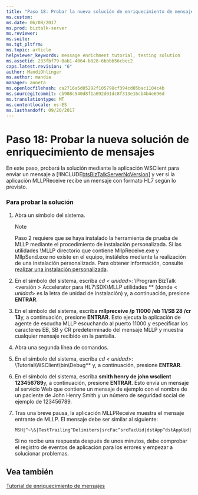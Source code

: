 ```yaml
---
title: "Paso 18: Probar la nueva solución de enriquecimiento de mensajes | Documentos de Microsoft"
ms.custom: 
ms.date: 06/08/2017
ms.prod: biztalk-server
ms.reviewer: 
ms.suite: 
ms.tgt_pltfrm: 
ms.topic: article
helpviewer_keywords: message enrichment tutorial, testing solution
ms.assetid: 233fbf79-0ab1-4064-b828-6bbbb56cbec2
caps.latest.revision: "6"
author: MandiOhlinger
ms.author: mandia
manager: anneta
ms.openlocfilehash: ca2716a5d05292f105798cf394cd05bac1104c4b
ms.sourcegitcommit: cb908c540d8f1a692d01dc8f313e16cb4b4e696d
ms.translationtype: MT
ms.contentlocale: es-ES
ms.lasthandoff: 09/20/2017
---
```

# <a name="step-18-test-your-new-message-enrichment-solution"></a>Paso 18: Probar la nueva solución de enriquecimiento de mensajes
En este paso, probará la solución mediante la aplicación WSClient para enviar un mensaje a [!INCLUDE[btsBizTalkServerNoVersion](../../includes/btsbiztalkservernoversion-md.md)] y ver si la aplicación MLLPReceive recibe un mensaje con formato HL7 según lo previsto.  
  
### <a name="to-test-your-solution"></a>Para probar la solución  
  
1.  Abra un símbolo del sistema.  
  
    > [!NOTE]
    >  Paso 2 requiere que se haya instalado la herramienta de prueba de MLLP mediante el procedimiento de instalación personalizada. Si las utilidades \MLLP directorio que contiene MllpReceive.exe y MllpSend.exe no existe en el equipo, instálelos mediante la realización de una instalación personalizada. Para obtener información, consulte [realizar una instalación personalizada](http://msdn.microsoft.com/library/e55c86e1-af63-49ba-8510-d177e1b96692).  
  
2.  En el símbolo del sistema, escriba  **cd \<* unidad*>: \Program BizTalk \<versión > Accelerator para HL7\SDK\MLLP utilidades ** (donde \< *unidad*> es la letra de unidad de instalación) y, a continuación, presione **ENTRAR**.  
  
3.  En el símbolo del sistema, escriba **mllpreceive /p 11000 /eb 11/SB 28 /cr 13**y, a continuación, presione **ENTRAR**. Esto ejecuta la aplicación de agente de escucha MLLP escuchando al puerto 11000 y especificar los caracteres EB, SB y CR predeterminado del mensaje MLLP y muestra cualquier mensaje recibido en la pantalla.  
  
4.  Abra una segunda línea de comandos.  
  
5.  En el símbolo del sistema, escriba  **cd \<* unidad*>: \Tutorial\WSClient\bin\Debug** y, a continuación, presione **ENTRAR**.  
  
6.  En el símbolo del sistema, escriba **smith henry de john wsclient 123456789**y, a continuación, presione **ENTRAR**. Esto envía un mensaje al servicio Web que contiene un mensaje de ejemplo con el nombre de un paciente de John Henry Smith y un número de seguridad social de ejemplo de 123456789.  
  
7.  Tras una breve pausa, la aplicación MLLPReceive muestra el mensaje entrante de MLLP. El mensaje debe ser similar al siguiente:  
  
    ```  
    MSH|^~\&|TestTrailing^Delimiters|srcFac^srcFacUid|dstApp^dstAppUid|dstFac^dstFacUid|200307092343|sec|ADT^A04|msgid2134|P|2.2PID|||123456789||smith^john  
    ```  
  
     Si no recibe una respuesta después de unos minutos, debe comprobar el registro de eventos de aplicación para los errores y empezar a solucionar problemas.  
  
## <a name="see-also"></a>Vea también  
 [Tutorial de enriquecimiento de mensajes](../../adapters-and-accelerators/accelerator-hl7/message-enrichment-tutorial.md)